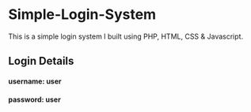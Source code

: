 # Simple-Login-System
This is a simple login system I built using PHP, HTML, CSS &amp; Javascript.

## Login Details
#### username: user
#### password: user